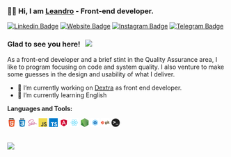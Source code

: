 ### :man_technologist: Hi, I am [Leandro](https://lcpereira.github.io) - Front-end developer.

[![Linkedin Badge](https://img.shields.io/badge/-LinkedIn-0e76a8?style=flat-square&logo=Linkedin&logoColor=white)](https://linkedin.com/in/leandro9893)
[![Website Badge](https://img.shields.io/badge/Website-3b5998?style=flat-square&logo=google-chrome&logoColor=white)](https://lcpereira.github.io/)
[![Instagram Badge](https://img.shields.io/badge/-Instagram-e4405f?style=flat-square&logo=Instagram&logoColor=white)](https://instagram.com/lcpereira.dev/)
[![Telegram Badge](https://img.shields.io/badge/-Telegram-0088cc?style=flat-square&logo=Telegram&logoColor=white)](https://t.me/lcpereira_dev)

### Glad to see you here! &nbsp; ![](https://visitor-badge.glitch.me/badge?page_id=lcpereira.lcpereira)

As a front-end developer and a brief stint in the Quality Assurance area, I like to program focusing on code and system quality. I also venture to make some guesses in the design and usability of what I deliver.

- 🔭 I’m currently working on [Dextra](https://www.dextra.com.br/) as front end developer.
- 🌱 I’m currently learning English

**Languages and Tools:** 

<code><img height="20" src="https://raw.githubusercontent.com/github/explore/80688e429a7d4ef2fca1e82350fe8e3517d3494d/topics/html/html.png"></code>
<code><img height="20" src="https://raw.githubusercontent.com/github/explore/80688e429a7d4ef2fca1e82350fe8e3517d3494d/topics/css/css.png"></code>
<code><img height="20" src="https://raw.githubusercontent.com/github/explore/80688e429a7d4ef2fca1e82350fe8e3517d3494d/topics/sass/sass.png"></code>
<code><img height="20" src="https://raw.githubusercontent.com/github/explore/80688e429a7d4ef2fca1e82350fe8e3517d3494d/topics/javascript/javascript.png"></code>
<code><img height="20" src="https://raw.githubusercontent.com/github/explore/80688e429a7d4ef2fca1e82350fe8e3517d3494d/topics/typescript/typescript.png"></code>
<code><img height="20" src="https://raw.githubusercontent.com/github/explore/80688e429a7d4ef2fca1e82350fe8e3517d3494d/topics/angular/angular.png"></code>
<code><img height="20" src="https://raw.githubusercontent.com/github/explore/80688e429a7d4ef2fca1e82350fe8e3517d3494d/topics/react/react.png"></code>
<code><img height="20" src="https://raw.githubusercontent.com/github/explore/80688e429a7d4ef2fca1e82350fe8e3517d3494d/topics/nodejs/nodejs.png"></code>
<code><img height="20" src="https://raw.githubusercontent.com/github/explore/80688e429a7d4ef2fca1e82350fe8e3517d3494d/topics/webpack/webpack.png"></code>
<code><img height="20" src="https://raw.githubusercontent.com/github/explore/80688e429a7d4ef2fca1e82350fe8e3517d3494d/topics/git/git.png"></code>
<code><img height="20" src="https://raw.githubusercontent.com/github/explore/80688e429a7d4ef2fca1e82350fe8e3517d3494d/topics/terminal/terminal.png"></code>

<br />
<img align="center" src="https://github-readme-stats.vercel.app/api/top-langs/?username=lcpereira&layout=compact&theme=material-palenight" />
